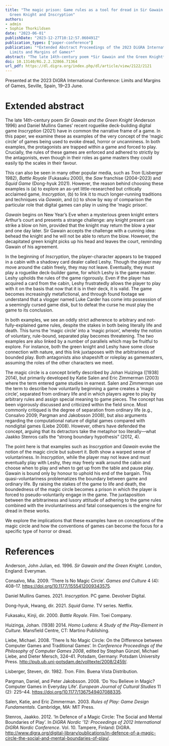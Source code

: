 ```yaml
---
title: "The magic prison: Game rules as a tool for dread in Sir Gawain and the
  Green Knight and Inscryption"
authors:
- admin
- Sophie Thorkildsen
date: "2023-06-01"
publishDate: "2023-12-27T10:12:57.060491Z"
publication_types: ["paper-conference"]
publication: "*Extended Abstract Proceedings of the 2023 DiGRA International Conference:
  Limits and Margins of Games*"
abstract: "The late 14th-century poem *Sir Gawain and the Green Knight* (Anderson 1996) and Daniel Mullins Games’ recent roguelike deck-building digital game *Inscryption* (2021) have in common the narrative frame of a game. In this paper, we examine these as examples of the very concept of the ‘magic circle’ of games being used to evoke dread, horror or uncanniness. In both examples, the protagonists are trapped within a game and forced to play. Crucially, the rules of these games are enforced and adhered to strictly by the antagonists, even though in their roles as game masters they could easily tip the scales in their favour."
doi: 10.13140/RG.2.2.32866.71364
url_pdf: https://dl.digra.org/index.php/dl/article/view/2122/2121
---
```


Presented at the 2023 DiGRA International Conference: Limits and Margins of Games, Seville, Spain, 19–23 June.

# Extended abstract

The late 14th-century poem *Sir Gawain and the Green Knight* (Anderson 1996) and Daniel Mullins Games’ recent roguelike deck-building digital game *Inscryption* (2021) have in common the narrative frame of a game. In this paper, we examine these as examples of the very concept of the ‘magic circle’ of games being used to evoke dread, horror or uncanniness. In both examples, the protagonists are trapped within a game and forced to play. Crucially, the rules of these games are enforced and adhered to strictly by the antagonists, even though in their roles as game masters they could easily tip the scales in their favour.

This can also be seen in many other popular media, such as *Tron* (Lisberger 1982), *Battle Royale* (Fukasaku 2000), the *Saw* franchise (2004–2023) and *Squid Game* (Dong-hyuk 2021). However, the reason behind choosing these examples is (a) to explore an as-yet little-researched but critically acclaimed game, *Inscryption*, (b) to link it to much longer-running traditions and techniques via *Gawain*, and (c) to show by way of comparison the particular role that digital games can play in using the ‘magic prison’.

*Gawain* begins on New Year’s Eve when a mysterious green knight enters Arthur’s court and presents a strange challenge: any knight present can strike a blow on him, provided that the knight may return the blow a year and one day later. Sir Gawain accepts the challenge with a cunning idea: behead the knight and he will not be able to return the blow. However, the decapitated green knight picks up his head and leaves the court, reminding Gawain of his agreement.

In the beginning of *Inscryption*, the player-character appears to be trapped in a cabin with a shadowy card dealer called Leshy. Though the player may move around the cabin freely, they may not leave. Eventually, they must play a roguelike deck-builder game, for which Leshy is the game master. Leshy upholds the rules of the game rigorously. Even if the player has acquired a card from the cabin, Leshy frustratedly allows the player to play with it on the basis that now that it is in their deck, it is valid. The game becomes increasingly metafictional, and through found footage we understand that a vlogger named Luke Carder has come into possession of a seemingly cursed game disk, but to defeat the curse he must play the game to its conclusion.

In both examples, we see an oddly strict adherence to arbitrary and not-fully-explained game rules, despite the stakes in both being literally life and death. This turns the ‘magic circle’ into a ‘magic prison’, whereby the notion of voluntary, rule-bound, separated play becomes threatening. The two examples are also linked by a number of parallels which may be fruitful to explore. For instance, both the green knight and Leshy have some close connection with nature, and this link juxtaposes with the arbitrariness of bounded play. Both antagonists also shapeshift or roleplay as gamemasters, assuming the roles of the other characters we meet.

The magic circle is a concept briefly described by Johan Huizinga ([1938] 2014), but primarily developed by Katie Salen and Eric Zimmerman (2003) where the term entered game studies in earnest. Salen and Zimmerman use the term to describe how voluntarily beginning a game creates a ‘magic circle’, separated from ordinary life and in which players agree to play by arbitrary rules and assign special meaning to game pieces. The concept has been vigorously discussed and criticized within the field since. Most commonly critiqued is the degree of separation from ordinary life (e.g., Consalvo 2009; Pargman and Jakobsson 2008), but also arguments regarding the computational nature of digital games compared with nondigital games (Liebe 2008). However, others have defended the concept, arguing that its detractors take the metaphor too literally—what Jaakko Stenros calls the “strong boundary hypothesis” (2012, 4).

The point here is that examples such as *Inscryption* and *Gawain* evoke the notion of the magic circle but subvert it. Both show a warped sense of voluntariness. In *Inscryption*, while the player may not leave and must eventually play with Leshy, they may freely walk around the cabin and choose when to play and when to get up from the table and pause play. Gawain is bound only by honour to uphold his end of the bargain. This quasi-voluntariness problematizes the boundary between game and ordinary life. By raising the stakes of the game to life and death, the boundedness of the magic circle becomes a prison in which the player is forced to pseudo-voluntarily engage in the game. The juxtaposition between the arbitrariness and lusory attitude of adhering to the game rules combined with the involuntariness and fatal consequences is the engine for dread in these works.

We explore the implications that these examples have on conceptions of the magic circle and how the conventions of games can become the focus for a specific type of horror or dread.

# References

Anderson, John Julian, ed. 1996. *Sir Gawain and the Green Knight*. London, England: Everyman.

Consalvo, Mia. 2009. ‘There Is No Magic Circle’. *Games and Culture* 4 (4): 408–17. https://doi.org/10.1177/1555412009343575.

Daniel Mullins Games. 2021. *Inscryption*. PC game. Devolver Digital.

Dong-hyuk, Hwang, dir. 2021. *Squid Game*. TV series. Netflix.

Fukasaku, Kinji, dir. 2000. *Battle Royale*. Film. Toei Company.

Huizinga, Johan. (1938) 2014. *Homo Ludens: A Study of the Play-Element in Culture*. Mansfield Centre, CT: Martino Publishing.

Liebe, Michael. 2008. ‘There Is No Magic Circle: On the Difference between Computer Games and Traditional Games’. In *Conference Proceedings of the Philosophy of Computer Games 2008*, edited by Stephan Günzel, Michael Liebe, and Dieter Mersch, 324–41. Potsdam, Germany: Potsdam University Press. http://pub.ub.uni-potsdam.de/volltexte/2008/2459/.

Lisberger, Steven, dir. 1982. *Tron*. Film. Buena Vista Distribution.

Pargman, Daniel, and Peter Jakobsson. 2008. ‘Do You Believe in Magic? Computer Games in Everyday Life’. *European Journal of Cultural Studies* 11 (2): 225–44. https://doi.org/10.1177/1367549407088335.

Salen, Katie, and Eric Zimmerman. 2003. *Rules of Play: Game Design Fundamentals*.
Cambridge, MA: MIT Press.

Stenros, Jaakko. 2012. ‘In Defence of a Magic Circle: The Social and Mental Boundaries of Play’. In *DiGRA Nordic ’12: Proceedings of 2012 International DiGRA Nordic Conference*. Vol. 10. Tampere, Finland: DiGRA. http://www.digra.org/digital-library/publications/in-defence-of-a-magic-circle-the-social-and-mental-boundaries-of-play/.
